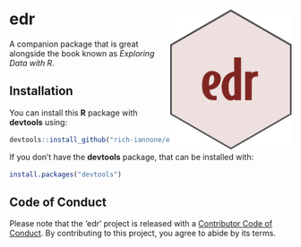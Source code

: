 
<!-- README.md is generated from README.Rmd. Please edit that file -->

# edr <img src="man/figures/logo.svg" align="right" height="250px" />

A companion package that is great alongside the book known as *Exploring
Data with R*.

## Installation

You can install this **R** package with **devtools** using:

``` r
devtools::install_github("rich-iannone/edr")
```

If you don’t have the **devtools** package, that can be installed with:

``` r
install.packages("devtools")
```

## Code of Conduct

Please note that the ‘edr’ project is released with a [Contributor Code
of Conduct](CODE_OF_CONDUCT.md). By contributing to this project, you
agree to abide by its terms.

